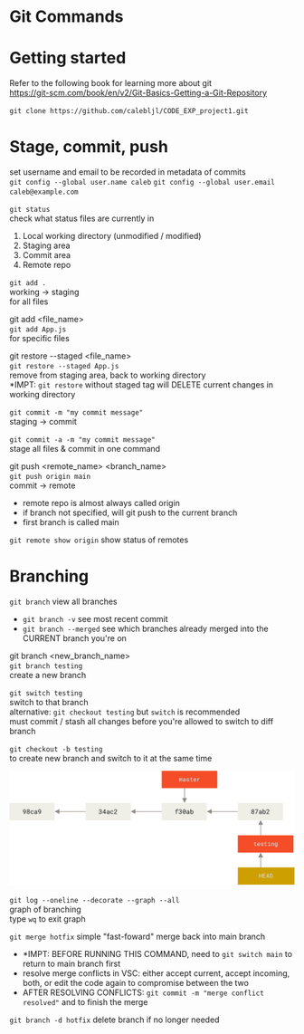 # Git Commands

# Getting started

Refer to the following book for learning more about git  
https://git-scm.com/book/en/v2/Git-Basics-Getting-a-Git-Repository

`git clone https://github.com/calebljl/CODE_EXP_project1.git`

# Stage, commit, push

set username and email to be recorded in metadata of commits  
`git config --global user.name caleb`
`git config --global user.email caleb@example.com`

`git status`  
check what status files are currently in

1. Local working directory (unmodified / modified)
2. Staging area
3. Commit area
4. Remote repo

`git add .`  
working -> staging  
for all files

git add <file_name>  
`git add App.js`  
for specific files

git restore --staged <file_name>  
`git restore --staged App.js`  
remove from staging area, back to working directory  
\*IMPT: `git restore` without staged tag will DELETE current changes in working directory

`git commit -m "my commit message"`  
staging -> commit

`git commit -a -m "my commit message"`  
stage all files & commit in one command

git push <remote_name> <branch_name>  
`git push origin main`  
commit -> remote

- remote repo is almost always called origin
- if branch not specified, will git push to the current branch
- first branch is called main

`git remote show origin`
show status of remotes

# Branching

`git branch`
view all branches

- `git branch -v` see most recent commit
- `git branch --merged` see which branches already merged into the CURRENT branch you're on

git branch <new_branch_name>  
`git branch testing`  
create a new branch

`git switch testing`  
switch to that branch  
alternative: `git checkout testing` but `switch` is recommended  
must commit / stash all changes before you're allowed to switch to diff branch

`git checkout -b testing`  
to create new branch and switch to it at the same time

![alt text](branch.png)

`git log --oneline --decorate --graph --all`  
graph of branching  
type `wq` to exit graph

`git merge hotfix`
simple "fast-foward" merge back into main branch

- \*IMPT: BEFORE RUNNING THIS COMMAND, need to `git switch main` to return to main branch first
- resolve merge conflicts in VSC: either accept current, accept incoming, both, or edit the code again to compromise between the two
- AFTER RESOLVING CONFLICTS: `git commit -m "merge conflict resolved"` and to finish the merge

`git branch -d hotfix`
delete branch if no longer needed
